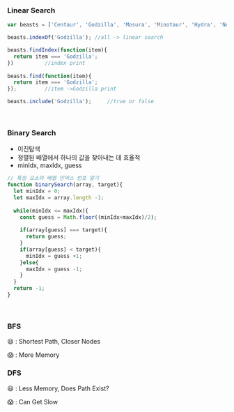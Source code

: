 ### Linear Search

```javascript
var beasts = ['Centaur', 'Godzilla', 'Mosura', 'Minotaur', 'Hydra', 'Nessie'];

beasts.indexOf('Godzilla');	//all -> linear search

beasts.findIndex(function(item){
  return item === 'Godzilla';
})			//index print
	
beasts.find(function(item){
  return item === 'Godzilla';
});			//item ->Godzilla print

beasts.include('Godzilla');		//true or false
```

<br/>

### Binary Search

- 이진탐색
- 정렬된 배열에서 하나의 값을 찾아내는 데 효율적
- minIdx, maxIdx, guess

```javascript
// 특정 요소의 배열 인덱스 번호 알기
function binarySearch(array, target){
  let minIdx = 0;
  let maxIdx = array.length -1;
  
  while(minIdx <= maxIdx){
    const guess = Math.floor((minIdx+maxIdx)/2);
    
    if(array[guess] === target){
      return guess;
    }
    if(array[guess] < target){
      minIdx = guess +1;
    }else{
      maxIdx = guess -1;
    }
  }
  return -1;
}
```

<br/>

### BFS

😃 : Shortest Path, Closer Nodes

😱 : More Memory



### DFS

😃 : Less Memory, Does Path Exist?

😱 : Can Get Slow
